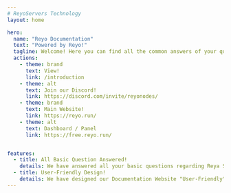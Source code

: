 ```yaml
---
# ReyoServers Technology
layout: home

hero:
  name: "Reyo Documentation"
  text: "Powered by Reyo!"
  tagline: Welcome! Here you can find all the common answers of your questions! If you have any other question which is not here, please join our discord server!
  actions:
    - theme: brand
      text: View!
      link: /introduction
    - theme: alt
      text: Join our Discord!
      link: https://discord.com/invite/reyonodes/
    - theme: brand
      text: Main Website!
      link: https://reyo.run/
    - theme: alt
      text: Dashboard / Panel
      link: https://free.reyo.run/


features:
  - title: All Basic Question Answered!
    details: We have answered all your basic questions regarding Reya Services! Any other doubt? Please join our discord!
  - title: User-Friendly Design!
    details: We have designed our Documentation Website "User-Friendly" to make it use easily by all the users and let them clear their doubt instantly by reading the guides!
---
```


